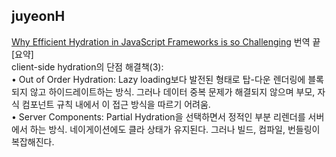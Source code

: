 <h2>juyeonH</h2><a href="https://www.notion.so/study66/Why-Efficient-Hydration-in-JavaScript-Frameworks-is-so-Challenging-87a855148fc042abbad0acb1f87f1ab0#cd65c1baa08242bea8be53c93176e8b1">Why Efficient Hydration in JavaScript Frameworks is so Challenging</a> 번역 끝<br>[요약]<br>client-side hydration의 단점 해결책(3):<br>• Out of Order Hydration: Lazy loading보다 발전된 형태로 탑-다운 렌더링에 블록되지 않고 하이드레이트하는 방식. 그러나 데이터 중복 문제가 해결되지 않으며 부모, 자식 컴포넌트 규칙 내에서 이 접근 방식을 따르기 어려움.<br>• Server Components: Partial Hydration을 선택하면서 정적인 부분 리렌더를 서버에서 하는 방식. 네이게이션에도 클라 상태가 유지된다. 그러나 빌드, 컴파일, 번들링이 복잡해진다.